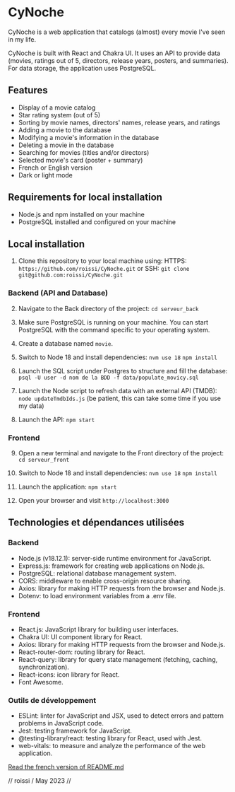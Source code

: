 # CyNoche

CyNoche is a web application that catalogs (almost) every movie I've seen in my life.

CyNoche is built with React and Chakra UI. It uses an API to provide data (movies, ratings out of 5, directors, release years, posters, and summaries). For data storage, the application uses PostgreSQL.

## Features 

- Display of a movie catalog
- Star rating system (out of 5)
- Sorting by movie names, directors' names, release years, and ratings
- Adding a movie to the database
- Modifying a movie's information in the database
- Deleting a movie in the database
- Searching for movies (titles and/or directors)
- Selected movie's card (poster + summary)
- French or English version
- Dark or light mode

## Requirements for local installation

- Node.js and npm installed on your machine
- PostgreSQL installed and configured on your machine

## Local installation

1. Clone this repository to your local machine using:
HTTPS: `https://github.com/roissi/CyNoche.git` or SSH: `git clone git@github.com:roissi/CyNoche.git`

### Backend (API and Database)

2. Navigate to the Back directory of the project:
`cd serveur_back`

3. Make sure PostgreSQL is running on your machine. You can start PostgreSQL with the command specific to your operating system.

4. Create a database named `movie`.

5. Switch to Node 18 and install dependencies:
`nvm use 18`
`npm install`

6. Launch the SQL script under Postgres to structure and fill the database:
`psql -U user -d nom de la BDD -f data/populate_movicy.sql`

7. Launch the Node script to refresh data with an external API (TMDB):
`node updateTmdbIds.js` (be patient, this can take some time if you use my data)

8. Launch the API:
`npm start`

### Frontend

9. Open a new terminal and navigate to the Front directory of the project:
`cd serveur_front`

4. Switch to Node 18 and install dependencies:
`nvm use 18`
`npm install`

4. Launch the application:
`npm start`

5. Open your browser and visit `http://localhost:3000`


## Technologies et dépendances utilisées

### Backend
- Node.js (v18.12.1): server-side runtime environment for JavaScript.
- Express.js: framework for creating web applications on Node.js.
- PostgreSQL: relational database management system.
- CORS: middleware to enable cross-origin resource sharing.
- Axios: library for making HTTP requests from the browser and Node.js.
- Dotenv: to load environment variables from a .env file.

### Frontend
- React.js: JavaScript library for building user interfaces.
- Chakra UI: UI component library for React.
- Axios: library for making HTTP requests from the browser and Node.js.
- React-router-dom: routing library for React.
- React-query: library for query state management (fetching, caching, synchronization).
- React-icons: icon library for React.
- Font Awesome.

### Outils de développement
- ESLint: linter for JavaScript and JSX, used to detect errors and pattern problems in JavaScript code.
- Jest: testing framework for JavaScript.
- @testing-library/react: testing library for React, used with Jest.
- web-vitals: to measure and analyze the performance of the web application.

[Read the french version of README.md](https://github.com/roissi/CyNoche/blob/master/README_FR.md)

// roissi / May 2023 //